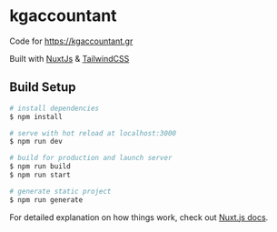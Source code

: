 # kgaccountant
Code for https://kgaccountant.gr 

Built with [NuxtJs](https://nuxtjs.org) & [TailwindCSS](https://tailwindcss.com)

## Build Setup

```bash
# install dependencies
$ npm install

# serve with hot reload at localhost:3000
$ npm run dev

# build for production and launch server
$ npm run build
$ npm run start

# generate static project
$ npm run generate
```

For detailed explanation on how things work, check out [Nuxt.js docs](https://nuxtjs.org).
